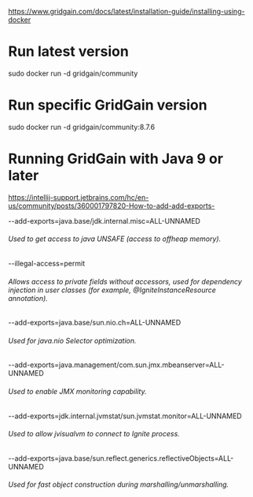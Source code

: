 https://www.gridgain.com/docs/latest/installation-guide/installing-using-docker

# Run latest version
sudo docker run -d gridgain/community
# Run specific GridGain version
sudo docker run -d gridgain/community:8.7.6


# Running GridGain with Java 9 or later
https://intellij-support.jetbrains.com/hc/en-us/community/posts/360001797820-How-to-add-add-exports-

--add-exports=java.base/jdk.internal.misc=ALL-UNNAMED
###### Used to get access to java UNSAFE (access to offheap memory).

--illegal-access=permit
###### Allows access to private fields without accessors, used for dependency injection in user classes (for example, @IgniteInstanceResource annotation).

--add-exports=java.base/sun.nio.ch=ALL-UNNAMED
###### Used for java.nio Selector optimization.

--add-exports=java.management/com.sun.jmx.mbeanserver=ALL-UNNAMED
###### Used to enable JMX monitoring capability.

--add-exports=jdk.internal.jvmstat/sun.jvmstat.monitor=ALL-UNNAMED
###### Used to allow jvisualvm to connect to Ignite process.

--add-exports=java.base/sun.reflect.generics.reflectiveObjects=ALL-UNNAMED
###### Used for fast object construction during marshalling/unmarshalling.
